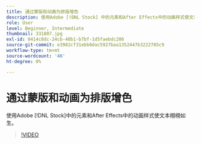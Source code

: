 ```yaml
---
title: 通过蒙版和动画为排版增色
description: 使用Adobe [!DNL Stock] 中的元素和After Effects中的动画样式使文本栩栩如生
role: User
level: Beginner, Intermediate
thumbnail: 331807.jpg
exl-id: 0414c8dc-24cb-40b1-b7bf-1d5faebdc206
source-git-commit: e3982cf31ebb0dac5927baa1352447b3222785c9
workflow-type: tm+mt
source-wordcount: '46'
ht-degree: 0%

---
```


# 通过蒙版和动画为排版增色

使用Adobe [!DNL Stock]中的元素和After Effects中的动画样式使文本栩栩如生。

>[!VIDEO](https://video.tv.adobe.com/v/331807?hidetitle=true)
